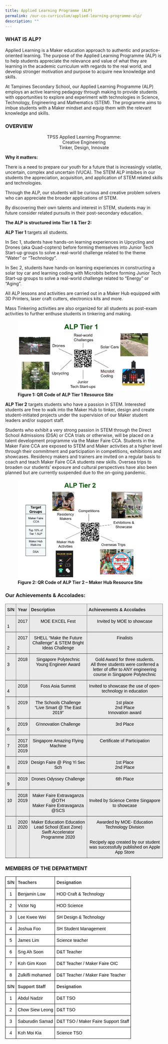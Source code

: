 ```yaml
---
title: Applied Learning Programme (ALP)
permalink: /our-co-curriculum/applied-learning-programme-alp/
description: ""
---
```

### WHAT IS ALP?

Applied Learning is a Maker education approach to authentic and practice-oriented learning. The purpose of the Applied Learning Programme (ALP) is to help students appreciate the relevance and value of what they are learning in the academic curriculum with regards to the real world, and develop stronger motivation and purpose to acquire new knowledge and skills.  
  

At Tampines Secondary School, our Applied Learning Programme (ALP) employs an active learning pedagogy through making to provide students with opportunities to explore and experiment with technologies in Science, Technology, Engineering and Mathematics (STEM). The programme aims to imbue students with a Maker mindset and equip them with the relevant knowledge and skills.

### OVERVIEW

<center>TPSS Applied Learning Programme: <br>
Creative Engineering <br>
Tinker, Design, Innovate </center>

**Why it matters:**

There is a need to prepare our youth for a future that is increasingly volatile, uncertain, complex and uncertain (VUCA). The STEM ALP imbibes in our students the appreciation, acquisition, and application of STEM related skills and technologies.

Through the ALP, our students will be curious and creative problem solvers who can appreciate the broader applications of STEM.

By discovering their own talents and interest in STEM, students may in future consider related pursuits in their post-secondary education. 

**The ALP is structured into Tier 1 & Tier 2:**

**ALP Tier 1** targets all students.

In Sec 1, students have hands-on learning experiences in Upcycling and Drones (aka Quad-copters) before forming themselves into Junior Tech Start-up groups to solve a real-world challenge related to the theme “Water” or “Technology”.

In Sec 2, students have hands-on learning experiences in constructing a solar toy car and learning coding with Microbits before forming Junior Tech Start-up groups to solve a real-world challenge related to “Energy” or “Aging”.

All ALP lessons and activities are carried out in a Maker Hub equipped with 3D Printers, laser craft cutters, electronics kits and more.

Mass Tinkering activities are also organized for all students as post-exam activities to further enthuse students in tinkering and making.

<figure>
<img src="/images/ALP%201.png">
<figcaption> <strong> Figure 1: QR Code of ALP Tier 1 Resource Site </strong> </figcaption>
</figure>

**ALP Tier 2** targets students who have a passion in STEM. Interested students are free to walk into the Maker Hub to tinker, design and create student-initiated projects under the supervision of our Maker student leaders and/or support staff.

Students who exhibit a very strong passion in STEM through the Direct School Admissions (DSA) or CCA trials or otherwise, will be placed on a talent development programme via the Maker Faire CCA. Students in the Maker Faire CCA are exposed to STEM and Maker activities at a higher level through their commitment and participation in competitions, exhibitions and showcases. Residency makers and trainers are invited on a regular basis to coach and teach Maker Faire CCA students new skills. Oversea trips to broaden our students’ exposure and cultural perspectives have also been planned but are currently suspended due to the on-going pandemic.

<figure>
<img src="/images/ALP%202.png">
<figcaption> <strong> Figure 2: QR Code of ALP Tier 2 – Maker Hub Resource Site</strong> </figcaption>
</figure>

### Our Achievements & Accolades:

<style type="text/css">
.tg  {border-collapse:collapse;border-spacing:0;}
.tg td{border-color:black;border-style:solid;border-width:1px;font-family:Arial, sans-serif;font-size:14px;
  overflow:hidden;padding:10px 5px;word-break:normal;}
.tg th{border-color:black;border-style:solid;border-width:1px;font-family:Arial, sans-serif;font-size:14px;
  font-weight:normal;overflow:hidden;padding:10px 5px;word-break:normal;}
.tg .tg-z5wu{background-color:#EAEAEA;border-color:inherit;color:#222;font-weight:bold;text-align:left;vertical-align:top}
.tg .tg-cjod{background-color:#EAEAEA;border-color:inherit;color:#222;text-align:left;vertical-align:top}
.tg .tg-6cvf{background-color:#EAEAEA;border-color:inherit;color:#222;text-align:center;vertical-align:top}
</style>
<table class="tg">
<thead>
  <tr>
    <th class="tg-z5wu">S/N </th>
    <th class="tg-z5wu">Year</th>
    <th class="tg-z5wu">Description</th>
    <th class="tg-z5wu">Achievements &amp; Accolades</th>
  </tr>
</thead>
<tbody>
  <tr>
    <td class="tg-cjod"><br><span style="color:#000">1</span></td>
    <td class="tg-cjod"><span style="color:#000">2017</span><br></td>
    <td class="tg-6cvf"><span style="color:#000">MOE EXCEL Fest</span></td>
    <td class="tg-6cvf"><span style="color:#000">Invited by MOE to showcase</span><br></td>
  </tr>
  <tr>
    <td class="tg-cjod"><br><br><span style="color:#000">2</span></td>
    <td class="tg-cjod"><span style="color:#000">2017</span><br></td>
    <td class="tg-6cvf"><span style="color:#000">SHELL “Make the Future Challenge” &amp; STEM Bright Ideas Challenge</span></td>
    <td class="tg-6cvf"><span style="color:#000">Finalists</span><br></td>
  </tr>
  <tr>
    <td class="tg-cjod"><br><span style="color:#000">3</span></td>
    <td class="tg-cjod"><span style="color:#000">2018</span><br></td>
    <td class="tg-6cvf"><span style="color:#000">Singapore Polytechnic Young Engineer Award </span></td>
    <td class="tg-6cvf"><span style="color:#000">Gold Award for three students.</span><br><span style="color:#000">All three students were conferred a letter of offer to ANY engineering course in Singapore Polytechnic </span></td>
  </tr>
  <tr>
    <td class="tg-cjod"><br><span style="color:#000">4</span></td>
    <td class="tg-cjod"><span style="color:#000">2018</span><br></td>
    <td class="tg-6cvf"><span style="color:#000">Foss Asia Summit</span></td>
    <td class="tg-6cvf"><span style="color:#000">Invited to showcase the use of open-technology in education</span><br></td>
  </tr>
  <tr>
    <td class="tg-cjod"><br><span style="color:#000">5 </span></td>
    <td class="tg-cjod"><span style="color:#000">2019</span><br></td>
    <td class="tg-6cvf"><span style="color:#000">The Schools Challenge “Live Smart @ The East 2019” </span></td>
    <td class="tg-6cvf"><span style="color:#000">1st place</span><br><span style="color:#000">2nd Place</span><br><span style="color:#000">Innovation award</span><br></td>
  </tr>
  <tr>
    <td class="tg-cjod"><br><span style="color:#000">6 </span></td>
    <td class="tg-cjod"><span style="color:#000">2019</span><br></td>
    <td class="tg-6cvf"><span style="color:#000">G!nnovation Challenge</span></td>
    <td class="tg-6cvf"><span style="color:#000">3rd Place</span><br></td>
  </tr>
  <tr>
    <td class="tg-cjod"><br><span style="color:#000">7</span></td>
    <td class="tg-cjod"><span style="color:#000">2017</span><br><span style="color:#000">2018</span><br><span style="color:#000">2019</span></td>
    <td class="tg-6cvf"><span style="color:#000">Singapore Amazing Flying Machine</span></td>
    <td class="tg-6cvf"><span style="color:#000">Certificate of Participation</span></td>
  </tr>
  <tr>
    <td class="tg-cjod"><br><span style="color:#000">8</span></td>
    <td class="tg-cjod"><span style="color:#000">2019</span><br></td>
    <td class="tg-6cvf"><span style="color:#000">Design Faire @ Ping Yi Sec Sch</span></td>
    <td class="tg-6cvf"><span style="color:#000">1st Place</span><br><span style="color:#000">2nd Place</span></td>
  </tr>
  <tr>
    <td class="tg-cjod"><br><span style="color:#000">9</span></td>
    <td class="tg-cjod"><span style="color:#000">2019</span><br></td>
    <td class="tg-6cvf"><span style="color:#000">Drones Odyssey Challenge</span></td>
    <td class="tg-6cvf"><span style="color:#000">6th Place</span><br></td>
  </tr>
  <tr>
    <td class="tg-cjod"><br><span style="color:#000">10</span></td>
    <td class="tg-cjod"><span style="color:#000">2018</span><br><span style="color:#000">2019</span></td>
    <td class="tg-6cvf"><span style="color:#000">Maker Faire Extravaganza @OTH</span><br><span style="color:#000">Maker Faire Extravaganza @SCS</span></td>
    <td class="tg-6cvf"><br><span style="color:#000">Invited by Science Centre Singapore to showcase</span></td>
  </tr>
  <tr>
    <td class="tg-cjod"><br><span style="color:#000">11</span></td>
    <td class="tg-cjod"><span style="color:#000">2020</span><br><span style="color:#000">2020</span></td>
    <td class="tg-6cvf"><span style="color:#000">Maker Education Education Lead School (East Zone)</span><br><span style="color:#000">Swift Accelerator Programme 2020</span></td>
    <td class="tg-6cvf"><span style="color:#000">Awarded by MOE- Education Technology Division</span><br> <br><br><span style="color:#000">Recipely app created by our student was successfully published on Apple App Store</span></td>
  </tr>
</tbody>
</table>

### MEMBERS OF THE DEPARTMENT

<style type="text/css">
.tg  {border-collapse:collapse;border-spacing:0;}
.tg td{border-color:black;border-style:solid;border-width:1px;font-family:Arial, sans-serif;font-size:14px;
  overflow:hidden;padding:10px 5px;word-break:normal;}
.tg th{border-color:black;border-style:solid;border-width:1px;font-family:Arial, sans-serif;font-size:14px;
  font-weight:normal;overflow:hidden;padding:10px 5px;word-break:normal;}
.tg .tg-az2b{background-color:#FFF;color:#333333;font-weight:bold;text-align:left;vertical-align:top}
.tg .tg-7yig{background-color:#FFF;text-align:center;vertical-align:top}
.tg .tg-ktyi{background-color:#FFF;text-align:left;vertical-align:top}
</style>
<table class="tg">
<thead>
  <tr>
    <th class="tg-az2b">S/N</th>
    <th class="tg-az2b">Teachers</th>
    <th class="tg-az2b">Designation</th>
  </tr>
</thead>
<tbody>
  <tr>
    <td class="tg-7yig"><span style="color:#000">1 </span></td>
    <td class="tg-ktyi"><span style="color:#000">Benjamin Low </span></td>
    <td class="tg-ktyi"><span style="color:#000">HOD Craft &amp; Technology</span></td>
  </tr>
  <tr>
    <td class="tg-7yig"><span style="color:#000">2</span></td>
    <td class="tg-ktyi"><span style="color:#000">Victor Ng</span></td>
    <td class="tg-ktyi"><span style="color:#000">HOD Science</span></td>
  </tr>
  <tr>
    <td class="tg-7yig"><span style="color:#000">3</span></td>
    <td class="tg-ktyi"><span style="color:#000">Lee Kwee Wei</span></td>
    <td class="tg-ktyi"><span style="color:#000">SH Design &amp; Technology</span></td>
  </tr>
  <tr>
    <td class="tg-7yig"><span style="color:#000">4</span></td>
    <td class="tg-ktyi"><span style="color:#000">Joshua Foo </span></td>
    <td class="tg-ktyi"><span style="color:#000">SH Student Management </span></td>
  </tr>
  <tr>
    <td class="tg-7yig"><span style="color:#000">5</span></td>
    <td class="tg-ktyi"><span style="color:#000">James Lim</span></td>
    <td class="tg-ktyi"><span style="color:#000">Science teacher</span></td>
  </tr>
  <tr>
    <td class="tg-7yig"><span style="color:#000">6</span></td>
    <td class="tg-ktyi"><span style="color:#000">Sng Ah Soon</span></td>
    <td class="tg-ktyi"><span style="color:#000">D&amp;T Teacher </span></td>
  </tr>
  <tr>
    <td class="tg-7yig"><span style="color:#000">7 </span></td>
    <td class="tg-ktyi"><span style="color:#000">Koh Gim Koon </span></td>
    <td class="tg-ktyi"><span style="color:#000">D&amp;T Teacher / Maker Faire OIC</span></td>
  </tr>
  <tr>
    <td class="tg-7yig"><span style="color:#000">8 </span></td>
    <td class="tg-ktyi"><span style="color:#000">Zulkifli mohamed </span></td>
    <td class="tg-ktyi"><span style="color:#000">D&amp;T Teacher / Maker Faire Teacher</span></td>
  </tr>
  <tr>
    <td class="tg-az2b">S/N</td>
    <td class="tg-az2b">Support Staff</td>
    <td class="tg-az2b">Designation</td>
  </tr>
  <tr>
    <td class="tg-7yig"><span style="color:#000">1</span></td>
    <td class="tg-ktyi"><span style="color:#000">Abdul Nadzir</span></td>
    <td class="tg-ktyi"><span style="color:#000">D&amp;T TSO</span></td>
  </tr>
  <tr>
    <td class="tg-7yig"><span style="color:#000">2</span></td>
    <td class="tg-ktyi"><span style="color:#000">Chow Siew Leong</span></td>
    <td class="tg-ktyi"><span style="color:#000">D&amp;T TSO</span></td>
  </tr>
  <tr>
    <td class="tg-7yig"><span style="color:#000">3</span></td>
    <td class="tg-ktyi"><span style="color:#000">Saburudin Samad</span></td>
    <td class="tg-ktyi"><span style="color:#000">D&amp;T TSO / Maker Faire Support Staff</span></td>
  </tr>
  <tr>
    <td class="tg-7yig"><span style="color:#000">4</span></td>
    <td class="tg-ktyi"><span style="color:#000">Koh Moi Kia</span></td>
    <td class="tg-ktyi"><span style="color:#000">Science TSO</span></td>
  </tr>
</tbody>
</table>